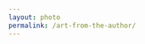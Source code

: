```yaml
---
layout: photo
permalink: /art-from-the-author/
---
```


<div class="author-art" style="background-image: url(/images/Liz-1Digital.jpg)">
</div>
